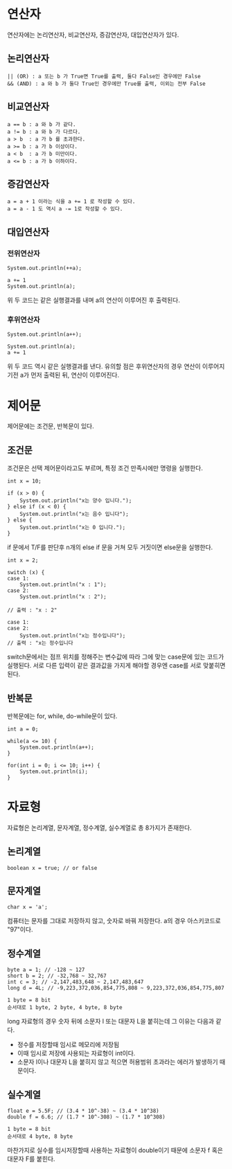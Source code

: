 # 연산자
연산자에는 논리연산자, 비교연산자, 증감연산자, 대입연산자가 있다.
## 논리연산자
```
|| (OR) : a 또는 b 가 True면 True를 출력, 둘다 False인 경우에만 False
&& (AND) : a 와 b 가 둘다 True인 경우에만 True를 출력, 이외는 전부 False
```

## 비교연산자
```
a == b : a 와 b 가 같다.
a != b : a 와 b 가 다르다.
a > b  : a 가 b 를 초과한다.
a >= b : a 가 b 이상이다.
a < b  : a 가 b 미만이다.
a <= b : a 가 b 이하이다.
```

## 증감연산자
```
a = a + 1 이라는 식을 a += 1 로 작성할 수 있다.
a = a - 1 도 역시 a -= 1로 작성할 수 있다.
```

## 대입연산자
### 전위연산자
```
System.out.println(++a);

a += 1
System.out.println(a);
```
위 두 코드는 같은 실행결과를 내며 a의 연산이 이루어진 후 출력된다.

### 후위연산자
```
System.out.println(a++);

System.out.println(a);
a += 1
```
위 두 코드 역시 같은 실행결과를 낸다. 
유의할 점은 후위연산자의 경우 연산이 이루어지기전 a가 먼저 출력된 뒤, 연산이 이루어진다.

# 제어문
제어문에는 조건문, 반복문이 있다.
## 조건문
조건문은 선택 제어문이라고도 부르며, 특정 조건 만족시에만 명령을 실행한다.
```
int x = 10;

if (x > 0) {
    System.out.println("x는 양수 입니다.");
} else if (x < 0) {
    System.out.println("x는 음수 입니다");
} else {
    System.out.println("x는 0 입니다.");
}
```
if 문에서 T/F를 판단후 n개의 else if 문을 거쳐 모두 거짓이면 else문을 실행한다.
```
int x = 2;

switch (x) {
case 1:
    System.out.println("x : 1");
case 2:
    System.out.println("x : 2");

// 출력 : "x : 2"

case 1:
case 2:
    System.out.println("x는 정수입니다");
// 출력 : "x는 정수입니다
```
switch문에서는 점프 위치를 정해주는 변수값에 따라 그에 맞는 case문에 있는 코드가 실행된다.
서로 다른 입력이 같은 결과값을 가지게 해야할 경우엔 case를 서로 맞붙히면 된다.

## 반복문
반복문에는 for, while, do-while문이 있다.
```
int a = 0;

while(a <= 10) {
    System.out.println(a++);
}

for(int i = 0; i <= 10; i++) {
    System.out.println(i);
}
```

# 자료형
자료형은 논리계열, 문자계열, 정수계열, 실수계열로 총 8가지가 존재한다.
## 논리계열
```
boolean x = true; // or false
```

## 문자계열
```
char x = 'a';
```
컴퓨터는 문자를 그대로 저장하지 않고, 숫자로 바꿔 저장한다.
a의 경우 아스키코드로 "97"이다.

## 정수계열
```
byte a = 1; // -128 ~ 127
short b = 2; // -32,768 ~ 32,767
int c = 3; // -2,147,483,648 ~ 2,147,483,647
long d = 4L; // -9,223,372,036,854,775,808 ~ 9,223,372,036,854,775,807
```
```
1 byte = 8 bit
순서대로 1 byte, 2 byte, 4 byte, 8 byte
```

long 자료형의 경우 숫자 뒤에 소문자 l 또는 대문자 L을 붙히는데 그 이유는 다음과 같다.
* 정수를 저장할때 임시로 메모리에 저장됨
* 이때 임시로 저장에 사용되는 자료형이 int이다.
* 소문자 l이나 대문자 L을 붙히지 않고 적으면 허용범위 초과라는 에러가 발생하기 때문이다.

## 실수계열
```
float e = 5.5F; // (3.4 * 10^-38) ~ (3.4 * 10^38)
double f = 6.6; // (1.7 * 10^-308) ~ (1.7 * 10^308)
```
```
1 byte = 8 bit
순서대로 4 byte, 8 byte
```
마찬가지로 실수를 임시저장할때 사용하는 자료형이 double이기 때문에 소문자 f 혹은 대문자 F를 붙힌다.


